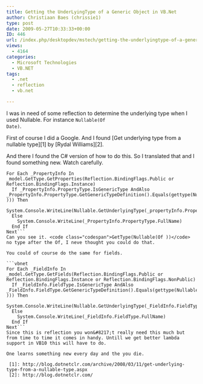 ```yaml
---
title: Getting the UnderLyingType of a Generic Object in VB.Net
author: Christiaan Baes (chrissie1)
type: post
date: 2009-05-27T10:33:33+00:00
ID: 446
url: /index.php/desktopdev/mstech/getting-the-underlyingtype-of-a-generic/
views:
  - 4164
categories:
  - Microsoft Technologies
  - VB.NET
tags:
  - .net
  - reflection
  - vb.net

---
```

I was in need of some reflection to determine the underlying type when I used Nullable. For instance <code class="codespan">Nullable(Of Date)</code>.

First of course I did a Google. And I found [Get underlying type from a nullable type][1] by [Rydal Williams][2].

And there I found the C# version of how to do this. So I translated that and I found something new. Watch carefully.

```vbnet
For Each _PropertyInfo In _model.GetType.GetProperties(Reflection.BindingFlags.Public or Reflection.BindingFlags.Instance)
  If _PropertyInfo.PropertyType.IsGenericType AndAlso _PropertyInfo.PropertyType.GetGenericTypeDefinition().Equals(gettype(Nullable(of ))) Then
    System.Console.WriteLine(Nullable.GetUnderlyingType(_propertyInfo.PropertyType).FullName)
  Else
    System.Console.WriteLine(_PropertyInfo.PropertyType.FullName)
  End If
Next```
Can you see it. <code class="codespan">GetType(Nullable(Of ))</code> no type after the Of, I neve thought you could do that.

You could of course do the same for fields.

```vbnet
For Each _FieldInfo In _model.GetType.GetFields(Reflection.BindingFlags.Public or Reflection.BindingFlags.Instance or Reflection.BindingFlags.NonPublic)
  If _FieldInfo.FieldType.IsGenericType AndAlso _FieldInfo.FieldType.GetGenericTypeDefinition().Equals(gettype(Nullable(of ))) Then
    System.Console.WriteLine(Nullable.GetUnderlyingType(_FieldInfo.FieldType).FullName)
  Else
    System.Console.WriteLine(_FieldInfo.FieldType.FullName)
  End If
Next```
Since this is reflection you won&#8217;t really need this much but from time to time it comes in handy. Untill we get better lambda support in VB10 this will have to do.

One learns something new every day and the you die.

 [1]: http://blog.dotnetclr.com/archive/2008/03/11/get-underlying-type-from-a-nullable-type.aspx
 [2]: http://blog.dotnetclr.com/